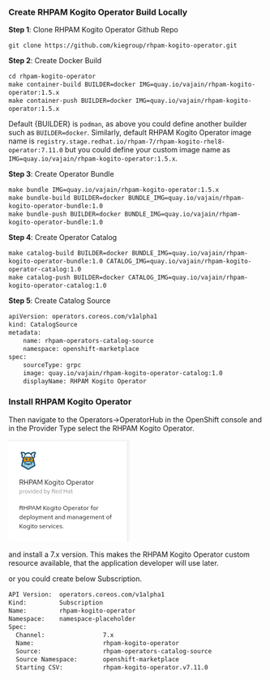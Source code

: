
### Create RHPAM Kogito Operator Build Locally

**Step 1**: Clone RHPAM Kogito Operator Github Repo
```
git clone https://github.com/kiegroup/rhpam-kogito-operator.git
```

**Step 2**: Create Docker Build
```
cd rhpam-kogito-operator
make container-build BUILDER=docker IMG=quay.io/vajain/rhpam-kogito-operator:1.5.x 
make container-push BUILDER=docker IMG=quay.io/vajain/rhpam-kogito-operator:1.5.x
```
Default {BUILDER} is `podman`, as above you could define another builder such as `BUILDER=docker`. Similarly, default RHPAM Kogito Operator image name is `registry.stage.redhat.io/rhpam-7/rhpam-kogito-rhel8-operator:7.11.0` but you could define your custom image name as `IMG=quay.io/vajain/rhpam-kogito-operator:1.5.x`.

**Step 3**: Create Operator Bundle
```
make bundle IMG=quay.io/vajain/rhpam-kogito-operator:1.5.x
make bundle-build BUILDER=docker BUNDLE_IMG=quay.io/vajain/rhpam-kogito-operator-bundle:1.0
make bundle-push BUILDER=docker BUNDLE_IMG=quay.io/vajain/rhpam-kogito-operator-bundle:1.0
```

**Step 4**: Create Operator Catalog
```
make catalog-build BUILDER=docker BUNDLE_IMG=quay.io/vajain/rhpam-kogito-operator-bundle:1.0 CATALOG_IMG=quay.io/vajain/rhpam-kogito-operator-catalog:1.0
make catalog-push BUILDER=docker CATALOG_IMG=quay.io/vajain/rhpam-kogito-operator-catalog:1.0
```

**Step 5**: Create Catalog Source
```
apiVersion: operators.coreos.com/v1alpha1
kind: CatalogSource
metadata:
    name: rhpam-operators-catalog-source
    namespace: openshift-marketplace
spec:
    sourceType: grpc
    image: quay.io/vajain/rhpam-kogito-operator-catalog:1.0
    displayName: RHPAM Kogito Operator
```

### Install RHPAM Kogito Operator

Then navigate to the Operators->OperatorHub in the OpenShift console and in the Provider Type select the RHPAM Kogito Operator.

![RHPAM Kogito Operator in Operator hub](./kogito_operator.png?raw=true)

and install a 7.x version.
This makes the RHPAM Kogito Operator custom resource available, that the application developer will use later.

or you could create below Subscription.
```
API Version:  operators.coreos.com/v1alpha1
Kind:         Subscription
Name:         rhpam-kogito-operator
Namespace:    namespace-placeholder
Spec:
  Channel:                7.x
  Name:                   rhpam-kogito-operator
  Source:                 rhpam-operators-catalog-source
  Source Namespace:       openshift-marketplace
  Starting CSV:           rhpam-kogito-operator.v7.11.0
```